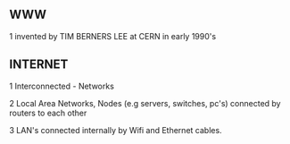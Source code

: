 ## WWW

1 invented by TIM BERNERS LEE at CERN in early 1990's


## INTERNET

1 Interconnected - Networks

2 Local Area Networks, Nodes (e.g servers, switches, pc's) connected by routers to each other

3 LAN's connected internally by Wifi and Ethernet cables.